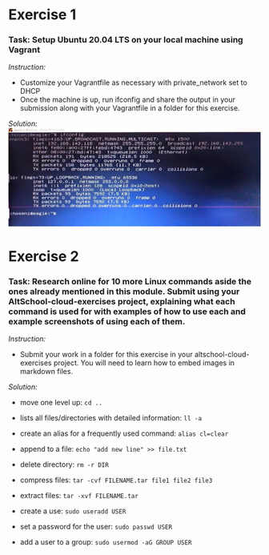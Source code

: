 # Exercise 1
### Task: Setup Ubuntu 20.04 LTS on your local machine using Vagrant

*Instruction:*
* Customize your Vagrantfile as necessary with private_network set to DHCP
* Once the machine is up, run ifconfig and share the output in your submission along with your Vagrantfile in a folder for this exercise.

*Solution:*
![ifconfig](images/week1_task1.jpeg)



# Exercise 2
### Task: Research online for 10 more Linux commands aside the ones already mentioned in this module. Submit using your AltSchool-cloud-exercises project, explaining what each command is used for with examples of how to use each and example screenshots of using each of them.

*Instruction:*
* Submit your work in a folder for this exercise in your altschool-cloud-exercises project. You will need to learn how to embed images in markdown files.

*Solution:*
* move one level up: 
`cd ..`

* lists all files/directories with detailed information:
`ll -a`

* create an alias for a frequently used command: 
`alias cl=clear`

* append to a file: 
`echo "add new line" >> file.txt`

* delete directory: 
`rm -r DIR`

* compress files: 
`tar -cvf FILENAME.tar file1 file2 file3`

* extract files: 
`tar -xvf FILENAME.tar`

* create a use: 
`sudo useradd USER`

* set a password for the user: 
`sudo passwd USER`

* add a user to a group: 
`sudo usermod -aG GROUP USER`
